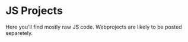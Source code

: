 # JS Projects

Here you'll find mostly raw JS code. Webprojects are likely to be posted separetely.
